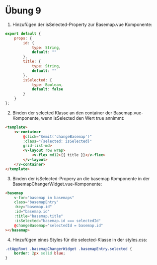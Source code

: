 # Übung 9

1. Hinzufügen der isSelected-Property zur Basemap.vue Komponente:

```javascript
export default {
    props: {
        id: {
            type: String,
            default: ""
        },
        title: {
            type: String,
            default: ""
        },
        isSelected: {
            type: Boolean,
            default: false
        }
    }
};
```

2. Binden der selected Klasse an den container der Basemap.vue-Komponente, wenn isSelected den Wert true annimmt:

```html
<template>
    <v-container
        @click="$emit('changeBasemap')"
        :class="{selected: isSelected}"
        grid-list-md>
        <v-layout row wrap>
            <v-flex md12>{{ title }}</v-flex>
        </v-layout>
    </v-container>
</template>
```

3. Binden der isSelected-Propery an die basemap Komponente in der BasemapChangerWidget.vue-Komponente:

```html
<basemap
    v-for="basemap in basemaps"
    class="basemapEntry"
    :key="basemap.id"
    :id="basemap.id"
    :title="basemap.title"
    :isSelected="basemap.id === selectedId"
    @changeBasemap="selectedId = basemap.id"
></basemap>
```

4. Hinzufügen eines Styles für die selected-Klasse in der styles.css:

```css
.ctAppRoot .basemapChangerWidget .basemapEntry.selected {
    border: 2px solid blue;
}
```
